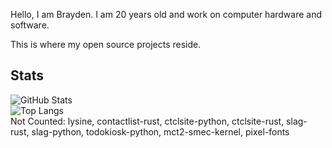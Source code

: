 Hello, I am Brayden. I am 20 years old and work on computer hardware and software.  

This is where my open source projects reside.

## Stats
![GitHub Stats](https://github-readme-stats.vercel.app/api?username=ctcl-bregis&count_private=true&show_icons=true&theme=transparent&custom_title=CTCL)<br>
![Top Langs](https://github-readme-stats.vercel.app/api/top-langs/?username=ctcl-bregis&size_weight=1&count_weight=0&theme=transparent&langs_count=8&exclude_repo=lysine,contactlist-rust,ctclsite-python,ctclsite-rust,slag-rust,slag-python,todokiosk-python,mct2-smec-kernel,pixel-fonts)<br>
Not Counted: lysine, contactlist-rust, ctclsite-python, ctclsite-rust, slag-rust, slag-python, todokiosk-python, mct2-smec-kernel, pixel-fonts
<br>

